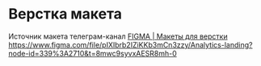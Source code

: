 # Верстка макета
Источник макета телеграм-канал [FIGMA | Макеты для верстки](https://t.me/+oXZSKMmXp6UyOGI6)
https://www.figma.com/file/pIXIbrb2IZiKKb3mCn3zzy/Analytics-landing?node-id=339%3A2710&t=8mwc9syvxAESR8mh-0